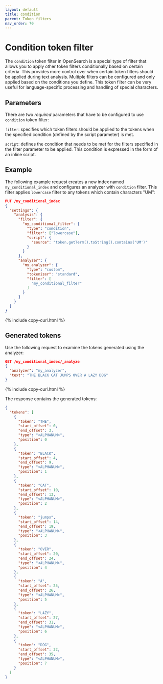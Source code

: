 ```yaml
---
layout: default
title: condition
parent: Token filters
nav_order: 70
---
```


# Condition token filter

The `condition` token filter in OpenSearch is a special type of filter that allows you to apply other token filters conditionally based on certain criteria. This provides more control over when certain token filters should be applied during text analysis.
Multiple filters can be configured and only applied based on the conditions you define. 
This token filter can be very useful for language-specific processing and handling of special characters.


## Parameters

There are two *required* parameters that have to be configured to use `condition` token filter:

`filter`: specifies which token filters should be applied to the tokens when the specified condition (defined by the script parameter) is met.

`script`: defines the condition that needs to be met for the filters specified in the filter parameter to be applied. This condition is expressed in the form of an inline script.


## Example

The following example request creates a new index named `my_conditional_index` and configures an analyzer with `condition` filter. This filter applies `lowercase` filter to any tokens which contain characters "UM":

```json
PUT /my_conditional_index
{
  "settings": {
    "analysis": {
      "filter": {
        "my_conditional_filter": {
          "type": "condition",
          "filter": ["lowercase"],
          "script": {
            "source": "token.getTerm().toString().contains('UM')"
          }
        }
      },
      "analyzer": {
        "my_analyzer": {
          "type": "custom",
          "tokenizer": "standard",
          "filter": [
            "my_conditional_filter"
          ]
        }
      }
    }
  }
}
```
{% include copy-curl.html %}

## Generated tokens

Use the following request to examine the tokens generated using the analyzer:

```json
GET /my_conditional_index/_analyze
{
  "analyzer": "my_analyzer",
  "text": "THE BLACK CAT JUMPS OVER A LAZY DOG"
}
```
{% include copy-curl.html %}

The response contains the generated tokens:

```json
{
  "tokens": [
    {
      "token": "THE",
      "start_offset": 0,
      "end_offset": 3,
      "type": "<ALPHANUM>",
      "position": 0
    },
    {
      "token": "BLACK",
      "start_offset": 4,
      "end_offset": 9,
      "type": "<ALPHANUM>",
      "position": 1
    },
    {
      "token": "CAT",
      "start_offset": 10,
      "end_offset": 13,
      "type": "<ALPHANUM>",
      "position": 2
    },
    {
      "token": "jumps",
      "start_offset": 14,
      "end_offset": 19,
      "type": "<ALPHANUM>",
      "position": 3
    },
    {
      "token": "OVER",
      "start_offset": 20,
      "end_offset": 24,
      "type": "<ALPHANUM>",
      "position": 4
    },
    {
      "token": "A",
      "start_offset": 25,
      "end_offset": 26,
      "type": "<ALPHANUM>",
      "position": 5
    },
    {
      "token": "LAZY",
      "start_offset": 27,
      "end_offset": 31,
      "type": "<ALPHANUM>",
      "position": 6
    },
    {
      "token": "DOG",
      "start_offset": 32,
      "end_offset": 35,
      "type": "<ALPHANUM>",
      "position": 7
    }
  ]
}
```

